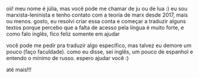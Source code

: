 oii! meu nome é júlia, mas você pode me chamar de ju ou de lua :)
eu sou marxista-leninista e tenho contato com a teoria de marx desde 2017, mais ou menos.
gosto,
eu resolvi criar essa conta e começar a traduzir alguns textos porque percebo que a falta de acesso pela língua
é muito forte, e como falo inglês, fico feliz somente em ajudar

você pode me pedir pra traduzir algo específico, mas talvez eu demore um pouco (faço faculdade). como eu disse, sei inglês, um pouco de espanhol e entendo o mínimo de russo. espero ajudar você :)
 
até mais!!!
